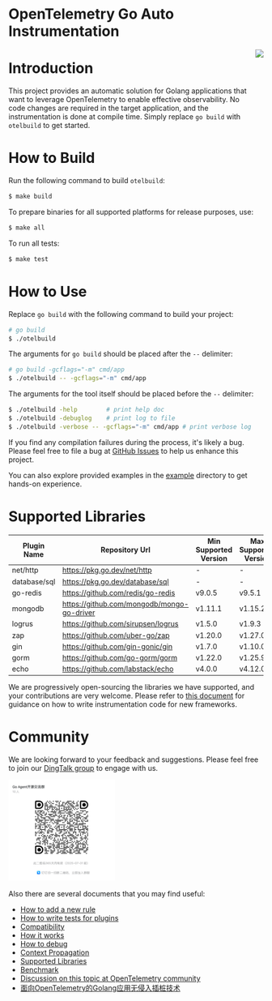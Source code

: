 # OpenTelemetry Go Auto Instrumentation

<img src="docs/logo.png" height="150" align="right">

# Introduction

This project provides an automatic solution for Golang applications that want to
leverage OpenTelemetry to enable effective observability. No code changes are
required in the target application, and the instrumentation is done at compile
time. Simply replace `go build` with `otelbuild` to get started.

# How to Build

Run the following command to build `otelbuild`:

```bash
$ make build
```

To prepare binaries for all supported platforms for release purposes, use:

```bash
$ make all
```

To run all tests:

```bash
$ make test
```

# How to Use

Replace `go build` with the following command to build your project:

```bash
# go build
$ ./otelbuild
```

The arguments for `go build` should be placed after the `--` delimiter:

```bash
# go build -gcflags="-m" cmd/app
$ ./otelbuild -- -gcflags="-m" cmd/app
```

The arguments for the tool itself should be placed before the `--` delimiter:

```bash
$ ./otelbuild -help        # print help doc
$ ./otelbuild -debuglog    # print log to file
$ ./otelbuild -verbose -- -gcflags="-m" cmd/app # print verbose log
```

If you find any compilation failures during the process, it's likely a bug.
Please feel free to file a bug
at [GitHub Issues](https://github.com/alibaba/opentelemetry-go-auto-instrumentation/issues)
to help us enhance this project.

You can also explore provided examples in the [example](./example/) directory to get hands-on experience.

# Supported Libraries

| Plugin Name  | Repository Url                             | Min Supported Version | Max Supported Version  |
|--------------|--------------------------------------------|-----------------------|------------------------|
| net/http     | https://pkg.go.dev/net/http                | -                     | -                      |
| database/sql | https://pkg.go.dev/database/sql            | -                     | -                      |
| go-redis     | https://github.com/redis/go-redis          | v9.0.5                | v9.5.1                 |
| mongodb      | https://github.com/mongodb/mongo-go-driver | v1.11.1               | v1.15.2                |
| logrus       | https://github.com/sirupsen/logrus         | v1.5.0                | v1.9.3                 |
| zap          | https://github.com/uber-go/zap             | v1.20.0               | v1.27.0                |
| gin          | https://github.com/gin-gonic/gin           | v1.7.0                | v1.10.0                |
| gorm         | https://github.com/go-gorm/gorm            | v1.22.0               | v1.25.9                |
| echo         | https://github.com/labstack/echo           | v4.0.0                | v4.12.0                |

We are progressively open-sourcing the libraries we have supported, and your contributions are very welcome.
Please refer to [this document](./docs/how-to-add-a-new-rule.md) for guidance on how to write instrumentation 
code for new frameworks.

# Community

We are looking forward to your feedback and suggestions. Please feel free to join
our [DingTalk group](https://qr.dingtalk.com/action/joingroup?code=v1,k1,GyDX5fUTYnJ0En8MrVbHBYTGUcPXJ/NdsmLODGibd0w=&_dt_no_comment=1&origin=11? )
to engage with us.

<img src="docs/dingtalk.png" height="200">

Also there are several documents that you may find useful:

- [How to add a new rule](./docs/how-to-add-a-new-rule.md)
- [How to write tests for plugins](./docs/how-to-write-tests-for-plugins.md)
- [Compatibility](./docs/compatibility.md)
- [How it works](./docs/how-it-works.md)
- [How to debug](./docs/how-to-debug.md)
- [Context Propagation](./docs/context-propagation.md)
- [Supported Libraries](./docs/supported-libraries.md)
- [Benchmark](./example/benchmark/benchmark.md)
- [Discussion on this topic at OpenTelemetry community](https://github.com/open-telemetry/community/issues/1961)
- [面向OpenTelemetry的Golang应用无侵入插桩技术](https://mp.weixin.qq.com/s/FKCwzRB5Ujhe1stOH2ibXg)
